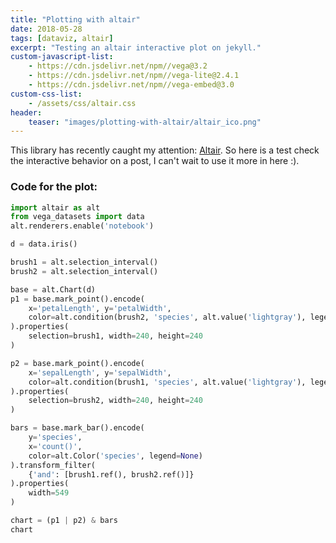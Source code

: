 ```yaml
---
title: "Plotting with altair"
date: 2018-05-28
tags: [dataviz, altair]
excerpt: "Testing an altair interactive plot on jekyll."
custom-javascript-list:
    - https://cdn.jsdelivr.net/npm//vega@3.2
    - https://cdn.jsdelivr.net/npm//vega-lite@2.4.1
    - https://cdn.jsdelivr.net/npm//vega-embed@3.0
custom-css-list:
    - /assets/css/altair.css
header:
    teaser: "images/plotting-with-altair/altair_ico.png"
---
```


This library has recently caught my attention: [Altair](https://altair-viz.github.io). So here is a test check the interactive behavior on a post, I can't wait to use it more in here :).

<div id="vis"></div>


### Code for the plot:

```python
import altair as alt
from vega_datasets import data
alt.renderers.enable('notebook')

d = data.iris()

brush1 = alt.selection_interval()
brush2 = alt.selection_interval()

base = alt.Chart(d)
p1 = base.mark_point().encode(
    x='petalLength', y='petalWidth',
    color=alt.condition(brush2, 'species', alt.value('lightgray'), legend=None)
).properties(
    selection=brush1, width=240, height=240
)

p2 = base.mark_point().encode(
    x='sepalLength', y='sepalWidth',
    color=alt.condition(brush1, 'species', alt.value('lightgray'), legend=None)
).properties(
    selection=brush2, width=240, height=240
)

bars = base.mark_bar().encode(
    y='species',
    x='count()',
    color=alt.Color('species', legend=None)
).transform_filter(
    {'and': [brush1.ref(), brush2.ref()]}
).properties(
    width=549
)

chart = (p1 | p2) & bars
chart
```

<script type="text/javascript">
var spec = {"config": {"view": {"width": 400, "height": 300}}, "vconcat": [{"hconcat": [{"data": {"values": [{"petalLength": 1.4, "petalWidth": 0.2, "sepalLength": 5.1, "sepalWidth": 3.5, "species": "setosa"}, {"petalLength": 1.4, "petalWidth": 0.2, "sepalLength": 4.9, "sepalWidth": 3.0, "species": "setosa"}, {"petalLength": 1.3, "petalWidth": 0.2, "sepalLength": 4.7, "sepalWidth": 3.2, "species": "setosa"}, {"petalLength": 1.5, "petalWidth": 0.2, "sepalLength": 4.6, "sepalWidth": 3.1, "species": "setosa"}, {"petalLength": 1.4, "petalWidth": 0.2, "sepalLength": 5.0, "sepalWidth": 3.6, "species": "setosa"}, {"petalLength": 1.7000000000000002, "petalWidth": 0.4, "sepalLength": 5.4, "sepalWidth": 3.9, "species": "setosa"}, {"petalLength": 1.4, "petalWidth": 0.30000000000000004, "sepalLength": 4.6, "sepalWidth": 3.4, "species": "setosa"}, {"petalLength": 1.5, "petalWidth": 0.2, "sepalLength": 5.0, "sepalWidth": 3.4, "species": "setosa"}, {"petalLength": 1.4, "petalWidth": 0.2, "sepalLength": 4.4, "sepalWidth": 2.9, "species": "setosa"}, {"petalLength": 1.5, "petalWidth": 0.1, "sepalLength": 4.9, "sepalWidth": 3.1, "species": "setosa"}, {"petalLength": 1.5, "petalWidth": 0.2, "sepalLength": 5.4, "sepalWidth": 3.7, "species": "setosa"}, {"petalLength": 1.6, "petalWidth": 0.2, "sepalLength": 4.8, "sepalWidth": 3.4, "species": "setosa"}, {"petalLength": 1.4, "petalWidth": 0.1, "sepalLength": 4.8, "sepalWidth": 3.0, "species": "setosa"}, {"petalLength": 1.1, "petalWidth": 0.1, "sepalLength": 4.3, "sepalWidth": 3.0, "species": "setosa"}, {"petalLength": 1.2, "petalWidth": 0.2, "sepalLength": 5.8, "sepalWidth": 4.0, "species": "setosa"}, {"petalLength": 1.5, "petalWidth": 0.4, "sepalLength": 5.7, "sepalWidth": 4.4, "species": "setosa"}, {"petalLength": 1.3, "petalWidth": 0.4, "sepalLength": 5.4, "sepalWidth": 3.9, "species": "setosa"}, {"petalLength": 1.4, "petalWidth": 0.30000000000000004, "sepalLength": 5.1, "sepalWidth": 3.5, "species": "setosa"}, {"petalLength": 1.7000000000000002, "petalWidth": 0.30000000000000004, "sepalLength": 5.7, "sepalWidth": 3.8, "species": "setosa"}, {"petalLength": 1.5, "petalWidth": 0.30000000000000004, "sepalLength": 5.1, "sepalWidth": 3.8, "species": "setosa"}, {"petalLength": 1.7000000000000002, "petalWidth": 0.2, "sepalLength": 5.4, "sepalWidth": 3.4, "species": "setosa"}, {"petalLength": 1.5, "petalWidth": 0.4, "sepalLength": 5.1, "sepalWidth": 3.7, "species": "setosa"}, {"petalLength": 1.0, "petalWidth": 0.2, "sepalLength": 4.6, "sepalWidth": 3.6, "species": "setosa"}, {"petalLength": 1.7000000000000002, "petalWidth": 0.5, "sepalLength": 5.1, "sepalWidth": 3.3, "species": "setosa"}, {"petalLength": 1.9, "petalWidth": 0.2, "sepalLength": 4.8, "sepalWidth": 3.4, "species": "setosa"}, {"petalLength": 1.6, "petalWidth": 0.2, "sepalLength": 5.0, "sepalWidth": 3.0, "species": "setosa"}, {"petalLength": 1.6, "petalWidth": 0.4, "sepalLength": 5.0, "sepalWidth": 3.4, "species": "setosa"}, {"petalLength": 1.5, "petalWidth": 0.2, "sepalLength": 5.2, "sepalWidth": 3.5, "species": "setosa"}, {"petalLength": 1.4, "petalWidth": 0.2, "sepalLength": 5.2, "sepalWidth": 3.4, "species": "setosa"}, {"petalLength": 1.6, "petalWidth": 0.2, "sepalLength": 4.7, "sepalWidth": 3.2, "species": "setosa"}, {"petalLength": 1.6, "petalWidth": 0.2, "sepalLength": 4.8, "sepalWidth": 3.1, "species": "setosa"}, {"petalLength": 1.5, "petalWidth": 0.4, "sepalLength": 5.4, "sepalWidth": 3.4, "species": "setosa"}, {"petalLength": 1.5, "petalWidth": 0.1, "sepalLength": 5.2, "sepalWidth": 4.1, "species": "setosa"}, {"petalLength": 1.4, "petalWidth": 0.2, "sepalLength": 5.5, "sepalWidth": 4.2, "species": "setosa"}, {"petalLength": 1.5, "petalWidth": 0.2, "sepalLength": 4.9, "sepalWidth": 3.1, "species": "setosa"}, {"petalLength": 1.2, "petalWidth": 0.2, "sepalLength": 5.0, "sepalWidth": 3.2, "species": "setosa"}, {"petalLength": 1.3, "petalWidth": 0.2, "sepalLength": 5.5, "sepalWidth": 3.5, "species": "setosa"}, {"petalLength": 1.4, "petalWidth": 0.1, "sepalLength": 4.9, "sepalWidth": 3.6, "species": "setosa"}, {"petalLength": 1.3, "petalWidth": 0.2, "sepalLength": 4.4, "sepalWidth": 3.0, "species": "setosa"}, {"petalLength": 1.5, "petalWidth": 0.2, "sepalLength": 5.1, "sepalWidth": 3.4, "species": "setosa"}, {"petalLength": 1.3, "petalWidth": 0.30000000000000004, "sepalLength": 5.0, "sepalWidth": 3.5, "species": "setosa"}, {"petalLength": 1.3, "petalWidth": 0.30000000000000004, "sepalLength": 4.5, "sepalWidth": 2.3, "species": "setosa"}, {"petalLength": 1.3, "petalWidth": 0.2, "sepalLength": 4.4, "sepalWidth": 3.2, "species": "setosa"}, {"petalLength": 1.6, "petalWidth": 0.6000000000000001, "sepalLength": 5.0, "sepalWidth": 3.5, "species": "setosa"}, {"petalLength": 1.9, "petalWidth": 0.4, "sepalLength": 5.1, "sepalWidth": 3.8, "species": "setosa"}, {"petalLength": 1.4, "petalWidth": 0.30000000000000004, "sepalLength": 4.8, "sepalWidth": 3.0, "species": "setosa"}, {"petalLength": 1.6, "petalWidth": 0.2, "sepalLength": 5.1, "sepalWidth": 3.8, "species": "setosa"}, {"petalLength": 1.4, "petalWidth": 0.2, "sepalLength": 4.6, "sepalWidth": 3.2, "species": "setosa"}, {"petalLength": 1.5, "petalWidth": 0.2, "sepalLength": 5.3, "sepalWidth": 3.7, "species": "setosa"}, {"petalLength": 1.4, "petalWidth": 0.2, "sepalLength": 5.0, "sepalWidth": 3.3, "species": "setosa"}, {"petalLength": 4.7, "petalWidth": 1.4, "sepalLength": 7.0, "sepalWidth": 3.2, "species": "versicolor"}, {"petalLength": 4.5, "petalWidth": 1.5, "sepalLength": 6.4, "sepalWidth": 3.2, "species": "versicolor"}, {"petalLength": 4.9, "petalWidth": 1.5, "sepalLength": 6.9, "sepalWidth": 3.1, "species": "versicolor"}, {"petalLength": 4.0, "petalWidth": 1.3, "sepalLength": 5.5, "sepalWidth": 2.3, "species": "versicolor"}, {"petalLength": 4.6, "petalWidth": 1.5, "sepalLength": 6.5, "sepalWidth": 2.8, "species": "versicolor"}, {"petalLength": 4.5, "petalWidth": 1.3, "sepalLength": 5.7, "sepalWidth": 2.8, "species": "versicolor"}, {"petalLength": 4.7, "petalWidth": 1.6, "sepalLength": 6.3, "sepalWidth": 3.3, "species": "versicolor"}, {"petalLength": 3.3, "petalWidth": 1.0, "sepalLength": 4.9, "sepalWidth": 2.4, "species": "versicolor"}, {"petalLength": 4.6, "petalWidth": 1.3, "sepalLength": 6.6, "sepalWidth": 2.9, "species": "versicolor"}, {"petalLength": 3.9, "petalWidth": 1.4, "sepalLength": 5.2, "sepalWidth": 2.7, "species": "versicolor"}, {"petalLength": 3.5, "petalWidth": 1.0, "sepalLength": 5.0, "sepalWidth": 2.0, "species": "versicolor"}, {"petalLength": 4.2, "petalWidth": 1.5, "sepalLength": 5.9, "sepalWidth": 3.0, "species": "versicolor"}, {"petalLength": 4.0, "petalWidth": 1.0, "sepalLength": 6.0, "sepalWidth": 2.2, "species": "versicolor"}, {"petalLength": 4.7, "petalWidth": 1.4, "sepalLength": 6.1, "sepalWidth": 2.9, "species": "versicolor"}, {"petalLength": 3.6, "petalWidth": 1.3, "sepalLength": 5.6, "sepalWidth": 2.9, "species": "versicolor"}, {"petalLength": 4.4, "petalWidth": 1.4, "sepalLength": 6.7, "sepalWidth": 3.1, "species": "versicolor"}, {"petalLength": 4.5, "petalWidth": 1.5, "sepalLength": 5.6, "sepalWidth": 3.0, "species": "versicolor"}, {"petalLength": 4.1, "petalWidth": 1.0, "sepalLength": 5.8, "sepalWidth": 2.7, "species": "versicolor"}, {"petalLength": 4.5, "petalWidth": 1.5, "sepalLength": 6.2, "sepalWidth": 2.2, "species": "versicolor"}, {"petalLength": 3.9, "petalWidth": 1.1, "sepalLength": 5.6, "sepalWidth": 2.5, "species": "versicolor"}, {"petalLength": 4.8, "petalWidth": 1.8, "sepalLength": 5.9, "sepalWidth": 3.2, "species": "versicolor"}, {"petalLength": 4.0, "petalWidth": 1.3, "sepalLength": 6.1, "sepalWidth": 2.8, "species": "versicolor"}, {"petalLength": 4.9, "petalWidth": 1.5, "sepalLength": 6.3, "sepalWidth": 2.5, "species": "versicolor"}, {"petalLength": 4.7, "petalWidth": 1.2, "sepalLength": 6.1, "sepalWidth": 2.8, "species": "versicolor"}, {"petalLength": 4.3, "petalWidth": 1.3, "sepalLength": 6.4, "sepalWidth": 2.9, "species": "versicolor"}, {"petalLength": 4.4, "petalWidth": 1.4, "sepalLength": 6.6, "sepalWidth": 3.0, "species": "versicolor"}, {"petalLength": 4.8, "petalWidth": 1.4, "sepalLength": 6.8, "sepalWidth": 2.8, "species": "versicolor"}, {"petalLength": 5.0, "petalWidth": 1.7000000000000002, "sepalLength": 6.7, "sepalWidth": 3.0, "species": "versicolor"}, {"petalLength": 4.5, "petalWidth": 1.5, "sepalLength": 6.0, "sepalWidth": 2.9, "species": "versicolor"}, {"petalLength": 3.5, "petalWidth": 1.0, "sepalLength": 5.7, "sepalWidth": 2.6, "species": "versicolor"}, {"petalLength": 3.8, "petalWidth": 1.1, "sepalLength": 5.5, "sepalWidth": 2.4, "species": "versicolor"}, {"petalLength": 3.7, "petalWidth": 1.0, "sepalLength": 5.5, "sepalWidth": 2.4, "species": "versicolor"}, {"petalLength": 3.9, "petalWidth": 1.2, "sepalLength": 5.8, "sepalWidth": 2.7, "species": "versicolor"}, {"petalLength": 5.1, "petalWidth": 1.6, "sepalLength": 6.0, "sepalWidth": 2.7, "species": "versicolor"}, {"petalLength": 4.5, "petalWidth": 1.5, "sepalLength": 5.4, "sepalWidth": 3.0, "species": "versicolor"}, {"petalLength": 4.5, "petalWidth": 1.6, "sepalLength": 6.0, "sepalWidth": 3.4, "species": "versicolor"}, {"petalLength": 4.7, "petalWidth": 1.5, "sepalLength": 6.7, "sepalWidth": 3.1, "species": "versicolor"}, {"petalLength": 4.4, "petalWidth": 1.3, "sepalLength": 6.3, "sepalWidth": 2.3, "species": "versicolor"}, {"petalLength": 4.1, "petalWidth": 1.3, "sepalLength": 5.6, "sepalWidth": 3.0, "species": "versicolor"}, {"petalLength": 4.0, "petalWidth": 1.3, "sepalLength": 5.5, "sepalWidth": 2.5, "species": "versicolor"}, {"petalLength": 4.4, "petalWidth": 1.2, "sepalLength": 5.5, "sepalWidth": 2.6, "species": "versicolor"}, {"petalLength": 4.6, "petalWidth": 1.4, "sepalLength": 6.1, "sepalWidth": 3.0, "species": "versicolor"}, {"petalLength": 4.0, "petalWidth": 1.2, "sepalLength": 5.8, "sepalWidth": 2.6, "species": "versicolor"}, {"petalLength": 3.3, "petalWidth": 1.0, "sepalLength": 5.0, "sepalWidth": 2.3, "species": "versicolor"}, {"petalLength": 4.2, "petalWidth": 1.3, "sepalLength": 5.6, "sepalWidth": 2.7, "species": "versicolor"}, {"petalLength": 4.2, "petalWidth": 1.2, "sepalLength": 5.7, "sepalWidth": 3.0, "species": "versicolor"}, {"petalLength": 4.2, "petalWidth": 1.3, "sepalLength": 5.7, "sepalWidth": 2.9, "species": "versicolor"}, {"petalLength": 4.3, "petalWidth": 1.3, "sepalLength": 6.2, "sepalWidth": 2.9, "species": "versicolor"}, {"petalLength": 3.0, "petalWidth": 1.1, "sepalLength": 5.1, "sepalWidth": 2.5, "species": "versicolor"}, {"petalLength": 4.1, "petalWidth": 1.3, "sepalLength": 5.7, "sepalWidth": 2.8, "species": "versicolor"}, {"petalLength": 6.0, "petalWidth": 2.5, "sepalLength": 6.3, "sepalWidth": 3.3, "species": "virginica"}, {"petalLength": 5.1, "petalWidth": 1.9, "sepalLength": 5.8, "sepalWidth": 2.7, "species": "virginica"}, {"petalLength": 5.9, "petalWidth": 2.1, "sepalLength": 7.1, "sepalWidth": 3.0, "species": "virginica"}, {"petalLength": 5.6, "petalWidth": 1.8, "sepalLength": 6.3, "sepalWidth": 2.9, "species": "virginica"}, {"petalLength": 5.8, "petalWidth": 2.2, "sepalLength": 6.5, "sepalWidth": 3.0, "species": "virginica"}, {"petalLength": 6.6, "petalWidth": 2.1, "sepalLength": 7.6, "sepalWidth": 3.0, "species": "virginica"}, {"petalLength": 4.5, "petalWidth": 1.7000000000000002, "sepalLength": 4.9, "sepalWidth": 2.5, "species": "virginica"}, {"petalLength": 6.3, "petalWidth": 1.8, "sepalLength": 7.3, "sepalWidth": 2.9, "species": "virginica"}, {"petalLength": 5.8, "petalWidth": 1.8, "sepalLength": 6.7, "sepalWidth": 2.5, "species": "virginica"}, {"petalLength": 6.1, "petalWidth": 2.5, "sepalLength": 7.2, "sepalWidth": 3.6, "species": "virginica"}, {"petalLength": 5.1, "petalWidth": 2.0, "sepalLength": 6.5, "sepalWidth": 3.2, "species": "virginica"}, {"petalLength": 5.3, "petalWidth": 1.9, "sepalLength": 6.4, "sepalWidth": 2.7, "species": "virginica"}, {"petalLength": 5.5, "petalWidth": 2.1, "sepalLength": 6.8, "sepalWidth": 3.0, "species": "virginica"}, {"petalLength": 5.0, "petalWidth": 2.0, "sepalLength": 5.7, "sepalWidth": 2.5, "species": "virginica"}, {"petalLength": 5.1, "petalWidth": 2.4, "sepalLength": 5.8, "sepalWidth": 2.8, "species": "virginica"}, {"petalLength": 5.3, "petalWidth": 2.3, "sepalLength": 6.4, "sepalWidth": 3.2, "species": "virginica"}, {"petalLength": 5.5, "petalWidth": 1.8, "sepalLength": 6.5, "sepalWidth": 3.0, "species": "virginica"}, {"petalLength": 6.7, "petalWidth": 2.2, "sepalLength": 7.7, "sepalWidth": 3.8, "species": "virginica"}, {"petalLength": 6.9, "petalWidth": 2.3, "sepalLength": 7.7, "sepalWidth": 2.6, "species": "virginica"}, {"petalLength": 5.0, "petalWidth": 1.5, "sepalLength": 6.0, "sepalWidth": 2.2, "species": "virginica"}, {"petalLength": 5.7, "petalWidth": 2.3, "sepalLength": 6.9, "sepalWidth": 3.2, "species": "virginica"}, {"petalLength": 4.9, "petalWidth": 2.0, "sepalLength": 5.6, "sepalWidth": 2.8, "species": "virginica"}, {"petalLength": 6.7, "petalWidth": 2.0, "sepalLength": 7.7, "sepalWidth": 2.8, "species": "virginica"}, {"petalLength": 4.9, "petalWidth": 1.8, "sepalLength": 6.3, "sepalWidth": 2.7, "species": "virginica"}, {"petalLength": 5.7, "petalWidth": 2.1, "sepalLength": 6.7, "sepalWidth": 3.3, "species": "virginica"}, {"petalLength": 6.0, "petalWidth": 1.8, "sepalLength": 7.2, "sepalWidth": 3.2, "species": "virginica"}, {"petalLength": 4.8, "petalWidth": 1.8, "sepalLength": 6.2, "sepalWidth": 2.8, "species": "virginica"}, {"petalLength": 4.9, "petalWidth": 1.8, "sepalLength": 6.1, "sepalWidth": 3.0, "species": "virginica"}, {"petalLength": 5.6, "petalWidth": 2.1, "sepalLength": 6.4, "sepalWidth": 2.8, "species": "virginica"}, {"petalLength": 5.8, "petalWidth": 1.6, "sepalLength": 7.2, "sepalWidth": 3.0, "species": "virginica"}, {"petalLength": 6.1, "petalWidth": 1.9, "sepalLength": 7.4, "sepalWidth": 2.8, "species": "virginica"}, {"petalLength": 6.4, "petalWidth": 2.0, "sepalLength": 7.9, "sepalWidth": 3.8, "species": "virginica"}, {"petalLength": 5.6, "petalWidth": 2.2, "sepalLength": 6.4, "sepalWidth": 2.8, "species": "virginica"}, {"petalLength": 5.1, "petalWidth": 1.5, "sepalLength": 6.3, "sepalWidth": 2.8, "species": "virginica"}, {"petalLength": 5.6, "petalWidth": 1.4, "sepalLength": 6.1, "sepalWidth": 2.6, "species": "virginica"}, {"petalLength": 6.1, "petalWidth": 2.3, "sepalLength": 7.7, "sepalWidth": 3.0, "species": "virginica"}, {"petalLength": 5.6, "petalWidth": 2.4, "sepalLength": 6.3, "sepalWidth": 3.4, "species": "virginica"}, {"petalLength": 5.5, "petalWidth": 1.8, "sepalLength": 6.4, "sepalWidth": 3.1, "species": "virginica"}, {"petalLength": 4.8, "petalWidth": 1.8, "sepalLength": 6.0, "sepalWidth": 3.0, "species": "virginica"}, {"petalLength": 5.4, "petalWidth": 2.1, "sepalLength": 6.9, "sepalWidth": 3.1, "species": "virginica"}, {"petalLength": 5.6, "petalWidth": 2.4, "sepalLength": 6.7, "sepalWidth": 3.1, "species": "virginica"}, {"petalLength": 5.1, "petalWidth": 2.3, "sepalLength": 6.9, "sepalWidth": 3.1, "species": "virginica"}, {"petalLength": 5.1, "petalWidth": 1.9, "sepalLength": 5.8, "sepalWidth": 2.7, "species": "virginica"}, {"petalLength": 5.9, "petalWidth": 2.3, "sepalLength": 6.8, "sepalWidth": 3.2, "species": "virginica"}, {"petalLength": 5.7, "petalWidth": 2.5, "sepalLength": 6.7, "sepalWidth": 3.3, "species": "virginica"}, {"petalLength": 5.2, "petalWidth": 2.3, "sepalLength": 6.7, "sepalWidth": 3.0, "species": "virginica"}, {"petalLength": 5.0, "petalWidth": 1.9, "sepalLength": 6.3, "sepalWidth": 2.5, "species": "virginica"}, {"petalLength": 5.2, "petalWidth": 2.0, "sepalLength": 6.5, "sepalWidth": 3.0, "species": "virginica"}, {"petalLength": 5.4, "petalWidth": 2.3, "sepalLength": 6.2, "sepalWidth": 3.4, "species": "virginica"}, {"petalLength": 5.1, "petalWidth": 1.8, "sepalLength": 5.9, "sepalWidth": 3.0, "species": "virginica"}]}, "mark": "point", "encoding": {"color": {"condition": {"type": "nominal", "field": "species", "legend": null, "selection": "selector070"}, "value": "lightgray"}, "x": {"type": "quantitative", "field": "petalLength"}, "y": {"type": "quantitative", "field": "petalWidth"}}, "height": 240, "selection": {"selector069": {"type": "interval"}}, "width": 240}, {"data": {"values": [{"petalLength": 1.4, "petalWidth": 0.2, "sepalLength": 5.1, "sepalWidth": 3.5, "species": "setosa"}, {"petalLength": 1.4, "petalWidth": 0.2, "sepalLength": 4.9, "sepalWidth": 3.0, "species": "setosa"}, {"petalLength": 1.3, "petalWidth": 0.2, "sepalLength": 4.7, "sepalWidth": 3.2, "species": "setosa"}, {"petalLength": 1.5, "petalWidth": 0.2, "sepalLength": 4.6, "sepalWidth": 3.1, "species": "setosa"}, {"petalLength": 1.4, "petalWidth": 0.2, "sepalLength": 5.0, "sepalWidth": 3.6, "species": "setosa"}, {"petalLength": 1.7000000000000002, "petalWidth": 0.4, "sepalLength": 5.4, "sepalWidth": 3.9, "species": "setosa"}, {"petalLength": 1.4, "petalWidth": 0.30000000000000004, "sepalLength": 4.6, "sepalWidth": 3.4, "species": "setosa"}, {"petalLength": 1.5, "petalWidth": 0.2, "sepalLength": 5.0, "sepalWidth": 3.4, "species": "setosa"}, {"petalLength": 1.4, "petalWidth": 0.2, "sepalLength": 4.4, "sepalWidth": 2.9, "species": "setosa"}, {"petalLength": 1.5, "petalWidth": 0.1, "sepalLength": 4.9, "sepalWidth": 3.1, "species": "setosa"}, {"petalLength": 1.5, "petalWidth": 0.2, "sepalLength": 5.4, "sepalWidth": 3.7, "species": "setosa"}, {"petalLength": 1.6, "petalWidth": 0.2, "sepalLength": 4.8, "sepalWidth": 3.4, "species": "setosa"}, {"petalLength": 1.4, "petalWidth": 0.1, "sepalLength": 4.8, "sepalWidth": 3.0, "species": "setosa"}, {"petalLength": 1.1, "petalWidth": 0.1, "sepalLength": 4.3, "sepalWidth": 3.0, "species": "setosa"}, {"petalLength": 1.2, "petalWidth": 0.2, "sepalLength": 5.8, "sepalWidth": 4.0, "species": "setosa"}, {"petalLength": 1.5, "petalWidth": 0.4, "sepalLength": 5.7, "sepalWidth": 4.4, "species": "setosa"}, {"petalLength": 1.3, "petalWidth": 0.4, "sepalLength": 5.4, "sepalWidth": 3.9, "species": "setosa"}, {"petalLength": 1.4, "petalWidth": 0.30000000000000004, "sepalLength": 5.1, "sepalWidth": 3.5, "species": "setosa"}, {"petalLength": 1.7000000000000002, "petalWidth": 0.30000000000000004, "sepalLength": 5.7, "sepalWidth": 3.8, "species": "setosa"}, {"petalLength": 1.5, "petalWidth": 0.30000000000000004, "sepalLength": 5.1, "sepalWidth": 3.8, "species": "setosa"}, {"petalLength": 1.7000000000000002, "petalWidth": 0.2, "sepalLength": 5.4, "sepalWidth": 3.4, "species": "setosa"}, {"petalLength": 1.5, "petalWidth": 0.4, "sepalLength": 5.1, "sepalWidth": 3.7, "species": "setosa"}, {"petalLength": 1.0, "petalWidth": 0.2, "sepalLength": 4.6, "sepalWidth": 3.6, "species": "setosa"}, {"petalLength": 1.7000000000000002, "petalWidth": 0.5, "sepalLength": 5.1, "sepalWidth": 3.3, "species": "setosa"}, {"petalLength": 1.9, "petalWidth": 0.2, "sepalLength": 4.8, "sepalWidth": 3.4, "species": "setosa"}, {"petalLength": 1.6, "petalWidth": 0.2, "sepalLength": 5.0, "sepalWidth": 3.0, "species": "setosa"}, {"petalLength": 1.6, "petalWidth": 0.4, "sepalLength": 5.0, "sepalWidth": 3.4, "species": "setosa"}, {"petalLength": 1.5, "petalWidth": 0.2, "sepalLength": 5.2, "sepalWidth": 3.5, "species": "setosa"}, {"petalLength": 1.4, "petalWidth": 0.2, "sepalLength": 5.2, "sepalWidth": 3.4, "species": "setosa"}, {"petalLength": 1.6, "petalWidth": 0.2, "sepalLength": 4.7, "sepalWidth": 3.2, "species": "setosa"}, {"petalLength": 1.6, "petalWidth": 0.2, "sepalLength": 4.8, "sepalWidth": 3.1, "species": "setosa"}, {"petalLength": 1.5, "petalWidth": 0.4, "sepalLength": 5.4, "sepalWidth": 3.4, "species": "setosa"}, {"petalLength": 1.5, "petalWidth": 0.1, "sepalLength": 5.2, "sepalWidth": 4.1, "species": "setosa"}, {"petalLength": 1.4, "petalWidth": 0.2, "sepalLength": 5.5, "sepalWidth": 4.2, "species": "setosa"}, {"petalLength": 1.5, "petalWidth": 0.2, "sepalLength": 4.9, "sepalWidth": 3.1, "species": "setosa"}, {"petalLength": 1.2, "petalWidth": 0.2, "sepalLength": 5.0, "sepalWidth": 3.2, "species": "setosa"}, {"petalLength": 1.3, "petalWidth": 0.2, "sepalLength": 5.5, "sepalWidth": 3.5, "species": "setosa"}, {"petalLength": 1.4, "petalWidth": 0.1, "sepalLength": 4.9, "sepalWidth": 3.6, "species": "setosa"}, {"petalLength": 1.3, "petalWidth": 0.2, "sepalLength": 4.4, "sepalWidth": 3.0, "species": "setosa"}, {"petalLength": 1.5, "petalWidth": 0.2, "sepalLength": 5.1, "sepalWidth": 3.4, "species": "setosa"}, {"petalLength": 1.3, "petalWidth": 0.30000000000000004, "sepalLength": 5.0, "sepalWidth": 3.5, "species": "setosa"}, {"petalLength": 1.3, "petalWidth": 0.30000000000000004, "sepalLength": 4.5, "sepalWidth": 2.3, "species": "setosa"}, {"petalLength": 1.3, "petalWidth": 0.2, "sepalLength": 4.4, "sepalWidth": 3.2, "species": "setosa"}, {"petalLength": 1.6, "petalWidth": 0.6000000000000001, "sepalLength": 5.0, "sepalWidth": 3.5, "species": "setosa"}, {"petalLength": 1.9, "petalWidth": 0.4, "sepalLength": 5.1, "sepalWidth": 3.8, "species": "setosa"}, {"petalLength": 1.4, "petalWidth": 0.30000000000000004, "sepalLength": 4.8, "sepalWidth": 3.0, "species": "setosa"}, {"petalLength": 1.6, "petalWidth": 0.2, "sepalLength": 5.1, "sepalWidth": 3.8, "species": "setosa"}, {"petalLength": 1.4, "petalWidth": 0.2, "sepalLength": 4.6, "sepalWidth": 3.2, "species": "setosa"}, {"petalLength": 1.5, "petalWidth": 0.2, "sepalLength": 5.3, "sepalWidth": 3.7, "species": "setosa"}, {"petalLength": 1.4, "petalWidth": 0.2, "sepalLength": 5.0, "sepalWidth": 3.3, "species": "setosa"}, {"petalLength": 4.7, "petalWidth": 1.4, "sepalLength": 7.0, "sepalWidth": 3.2, "species": "versicolor"}, {"petalLength": 4.5, "petalWidth": 1.5, "sepalLength": 6.4, "sepalWidth": 3.2, "species": "versicolor"}, {"petalLength": 4.9, "petalWidth": 1.5, "sepalLength": 6.9, "sepalWidth": 3.1, "species": "versicolor"}, {"petalLength": 4.0, "petalWidth": 1.3, "sepalLength": 5.5, "sepalWidth": 2.3, "species": "versicolor"}, {"petalLength": 4.6, "petalWidth": 1.5, "sepalLength": 6.5, "sepalWidth": 2.8, "species": "versicolor"}, {"petalLength": 4.5, "petalWidth": 1.3, "sepalLength": 5.7, "sepalWidth": 2.8, "species": "versicolor"}, {"petalLength": 4.7, "petalWidth": 1.6, "sepalLength": 6.3, "sepalWidth": 3.3, "species": "versicolor"}, {"petalLength": 3.3, "petalWidth": 1.0, "sepalLength": 4.9, "sepalWidth": 2.4, "species": "versicolor"}, {"petalLength": 4.6, "petalWidth": 1.3, "sepalLength": 6.6, "sepalWidth": 2.9, "species": "versicolor"}, {"petalLength": 3.9, "petalWidth": 1.4, "sepalLength": 5.2, "sepalWidth": 2.7, "species": "versicolor"}, {"petalLength": 3.5, "petalWidth": 1.0, "sepalLength": 5.0, "sepalWidth": 2.0, "species": "versicolor"}, {"petalLength": 4.2, "petalWidth": 1.5, "sepalLength": 5.9, "sepalWidth": 3.0, "species": "versicolor"}, {"petalLength": 4.0, "petalWidth": 1.0, "sepalLength": 6.0, "sepalWidth": 2.2, "species": "versicolor"}, {"petalLength": 4.7, "petalWidth": 1.4, "sepalLength": 6.1, "sepalWidth": 2.9, "species": "versicolor"}, {"petalLength": 3.6, "petalWidth": 1.3, "sepalLength": 5.6, "sepalWidth": 2.9, "species": "versicolor"}, {"petalLength": 4.4, "petalWidth": 1.4, "sepalLength": 6.7, "sepalWidth": 3.1, "species": "versicolor"}, {"petalLength": 4.5, "petalWidth": 1.5, "sepalLength": 5.6, "sepalWidth": 3.0, "species": "versicolor"}, {"petalLength": 4.1, "petalWidth": 1.0, "sepalLength": 5.8, "sepalWidth": 2.7, "species": "versicolor"}, {"petalLength": 4.5, "petalWidth": 1.5, "sepalLength": 6.2, "sepalWidth": 2.2, "species": "versicolor"}, {"petalLength": 3.9, "petalWidth": 1.1, "sepalLength": 5.6, "sepalWidth": 2.5, "species": "versicolor"}, {"petalLength": 4.8, "petalWidth": 1.8, "sepalLength": 5.9, "sepalWidth": 3.2, "species": "versicolor"}, {"petalLength": 4.0, "petalWidth": 1.3, "sepalLength": 6.1, "sepalWidth": 2.8, "species": "versicolor"}, {"petalLength": 4.9, "petalWidth": 1.5, "sepalLength": 6.3, "sepalWidth": 2.5, "species": "versicolor"}, {"petalLength": 4.7, "petalWidth": 1.2, "sepalLength": 6.1, "sepalWidth": 2.8, "species": "versicolor"}, {"petalLength": 4.3, "petalWidth": 1.3, "sepalLength": 6.4, "sepalWidth": 2.9, "species": "versicolor"}, {"petalLength": 4.4, "petalWidth": 1.4, "sepalLength": 6.6, "sepalWidth": 3.0, "species": "versicolor"}, {"petalLength": 4.8, "petalWidth": 1.4, "sepalLength": 6.8, "sepalWidth": 2.8, "species": "versicolor"}, {"petalLength": 5.0, "petalWidth": 1.7000000000000002, "sepalLength": 6.7, "sepalWidth": 3.0, "species": "versicolor"}, {"petalLength": 4.5, "petalWidth": 1.5, "sepalLength": 6.0, "sepalWidth": 2.9, "species": "versicolor"}, {"petalLength": 3.5, "petalWidth": 1.0, "sepalLength": 5.7, "sepalWidth": 2.6, "species": "versicolor"}, {"petalLength": 3.8, "petalWidth": 1.1, "sepalLength": 5.5, "sepalWidth": 2.4, "species": "versicolor"}, {"petalLength": 3.7, "petalWidth": 1.0, "sepalLength": 5.5, "sepalWidth": 2.4, "species": "versicolor"}, {"petalLength": 3.9, "petalWidth": 1.2, "sepalLength": 5.8, "sepalWidth": 2.7, "species": "versicolor"}, {"petalLength": 5.1, "petalWidth": 1.6, "sepalLength": 6.0, "sepalWidth": 2.7, "species": "versicolor"}, {"petalLength": 4.5, "petalWidth": 1.5, "sepalLength": 5.4, "sepalWidth": 3.0, "species": "versicolor"}, {"petalLength": 4.5, "petalWidth": 1.6, "sepalLength": 6.0, "sepalWidth": 3.4, "species": "versicolor"}, {"petalLength": 4.7, "petalWidth": 1.5, "sepalLength": 6.7, "sepalWidth": 3.1, "species": "versicolor"}, {"petalLength": 4.4, "petalWidth": 1.3, "sepalLength": 6.3, "sepalWidth": 2.3, "species": "versicolor"}, {"petalLength": 4.1, "petalWidth": 1.3, "sepalLength": 5.6, "sepalWidth": 3.0, "species": "versicolor"}, {"petalLength": 4.0, "petalWidth": 1.3, "sepalLength": 5.5, "sepalWidth": 2.5, "species": "versicolor"}, {"petalLength": 4.4, "petalWidth": 1.2, "sepalLength": 5.5, "sepalWidth": 2.6, "species": "versicolor"}, {"petalLength": 4.6, "petalWidth": 1.4, "sepalLength": 6.1, "sepalWidth": 3.0, "species": "versicolor"}, {"petalLength": 4.0, "petalWidth": 1.2, "sepalLength": 5.8, "sepalWidth": 2.6, "species": "versicolor"}, {"petalLength": 3.3, "petalWidth": 1.0, "sepalLength": 5.0, "sepalWidth": 2.3, "species": "versicolor"}, {"petalLength": 4.2, "petalWidth": 1.3, "sepalLength": 5.6, "sepalWidth": 2.7, "species": "versicolor"}, {"petalLength": 4.2, "petalWidth": 1.2, "sepalLength": 5.7, "sepalWidth": 3.0, "species": "versicolor"}, {"petalLength": 4.2, "petalWidth": 1.3, "sepalLength": 5.7, "sepalWidth": 2.9, "species": "versicolor"}, {"petalLength": 4.3, "petalWidth": 1.3, "sepalLength": 6.2, "sepalWidth": 2.9, "species": "versicolor"}, {"petalLength": 3.0, "petalWidth": 1.1, "sepalLength": 5.1, "sepalWidth": 2.5, "species": "versicolor"}, {"petalLength": 4.1, "petalWidth": 1.3, "sepalLength": 5.7, "sepalWidth": 2.8, "species": "versicolor"}, {"petalLength": 6.0, "petalWidth": 2.5, "sepalLength": 6.3, "sepalWidth": 3.3, "species": "virginica"}, {"petalLength": 5.1, "petalWidth": 1.9, "sepalLength": 5.8, "sepalWidth": 2.7, "species": "virginica"}, {"petalLength": 5.9, "petalWidth": 2.1, "sepalLength": 7.1, "sepalWidth": 3.0, "species": "virginica"}, {"petalLength": 5.6, "petalWidth": 1.8, "sepalLength": 6.3, "sepalWidth": 2.9, "species": "virginica"}, {"petalLength": 5.8, "petalWidth": 2.2, "sepalLength": 6.5, "sepalWidth": 3.0, "species": "virginica"}, {"petalLength": 6.6, "petalWidth": 2.1, "sepalLength": 7.6, "sepalWidth": 3.0, "species": "virginica"}, {"petalLength": 4.5, "petalWidth": 1.7000000000000002, "sepalLength": 4.9, "sepalWidth": 2.5, "species": "virginica"}, {"petalLength": 6.3, "petalWidth": 1.8, "sepalLength": 7.3, "sepalWidth": 2.9, "species": "virginica"}, {"petalLength": 5.8, "petalWidth": 1.8, "sepalLength": 6.7, "sepalWidth": 2.5, "species": "virginica"}, {"petalLength": 6.1, "petalWidth": 2.5, "sepalLength": 7.2, "sepalWidth": 3.6, "species": "virginica"}, {"petalLength": 5.1, "petalWidth": 2.0, "sepalLength": 6.5, "sepalWidth": 3.2, "species": "virginica"}, {"petalLength": 5.3, "petalWidth": 1.9, "sepalLength": 6.4, "sepalWidth": 2.7, "species": "virginica"}, {"petalLength": 5.5, "petalWidth": 2.1, "sepalLength": 6.8, "sepalWidth": 3.0, "species": "virginica"}, {"petalLength": 5.0, "petalWidth": 2.0, "sepalLength": 5.7, "sepalWidth": 2.5, "species": "virginica"}, {"petalLength": 5.1, "petalWidth": 2.4, "sepalLength": 5.8, "sepalWidth": 2.8, "species": "virginica"}, {"petalLength": 5.3, "petalWidth": 2.3, "sepalLength": 6.4, "sepalWidth": 3.2, "species": "virginica"}, {"petalLength": 5.5, "petalWidth": 1.8, "sepalLength": 6.5, "sepalWidth": 3.0, "species": "virginica"}, {"petalLength": 6.7, "petalWidth": 2.2, "sepalLength": 7.7, "sepalWidth": 3.8, "species": "virginica"}, {"petalLength": 6.9, "petalWidth": 2.3, "sepalLength": 7.7, "sepalWidth": 2.6, "species": "virginica"}, {"petalLength": 5.0, "petalWidth": 1.5, "sepalLength": 6.0, "sepalWidth": 2.2, "species": "virginica"}, {"petalLength": 5.7, "petalWidth": 2.3, "sepalLength": 6.9, "sepalWidth": 3.2, "species": "virginica"}, {"petalLength": 4.9, "petalWidth": 2.0, "sepalLength": 5.6, "sepalWidth": 2.8, "species": "virginica"}, {"petalLength": 6.7, "petalWidth": 2.0, "sepalLength": 7.7, "sepalWidth": 2.8, "species": "virginica"}, {"petalLength": 4.9, "petalWidth": 1.8, "sepalLength": 6.3, "sepalWidth": 2.7, "species": "virginica"}, {"petalLength": 5.7, "petalWidth": 2.1, "sepalLength": 6.7, "sepalWidth": 3.3, "species": "virginica"}, {"petalLength": 6.0, "petalWidth": 1.8, "sepalLength": 7.2, "sepalWidth": 3.2, "species": "virginica"}, {"petalLength": 4.8, "petalWidth": 1.8, "sepalLength": 6.2, "sepalWidth": 2.8, "species": "virginica"}, {"petalLength": 4.9, "petalWidth": 1.8, "sepalLength": 6.1, "sepalWidth": 3.0, "species": "virginica"}, {"petalLength": 5.6, "petalWidth": 2.1, "sepalLength": 6.4, "sepalWidth": 2.8, "species": "virginica"}, {"petalLength": 5.8, "petalWidth": 1.6, "sepalLength": 7.2, "sepalWidth": 3.0, "species": "virginica"}, {"petalLength": 6.1, "petalWidth": 1.9, "sepalLength": 7.4, "sepalWidth": 2.8, "species": "virginica"}, {"petalLength": 6.4, "petalWidth": 2.0, "sepalLength": 7.9, "sepalWidth": 3.8, "species": "virginica"}, {"petalLength": 5.6, "petalWidth": 2.2, "sepalLength": 6.4, "sepalWidth": 2.8, "species": "virginica"}, {"petalLength": 5.1, "petalWidth": 1.5, "sepalLength": 6.3, "sepalWidth": 2.8, "species": "virginica"}, {"petalLength": 5.6, "petalWidth": 1.4, "sepalLength": 6.1, "sepalWidth": 2.6, "species": "virginica"}, {"petalLength": 6.1, "petalWidth": 2.3, "sepalLength": 7.7, "sepalWidth": 3.0, "species": "virginica"}, {"petalLength": 5.6, "petalWidth": 2.4, "sepalLength": 6.3, "sepalWidth": 3.4, "species": "virginica"}, {"petalLength": 5.5, "petalWidth": 1.8, "sepalLength": 6.4, "sepalWidth": 3.1, "species": "virginica"}, {"petalLength": 4.8, "petalWidth": 1.8, "sepalLength": 6.0, "sepalWidth": 3.0, "species": "virginica"}, {"petalLength": 5.4, "petalWidth": 2.1, "sepalLength": 6.9, "sepalWidth": 3.1, "species": "virginica"}, {"petalLength": 5.6, "petalWidth": 2.4, "sepalLength": 6.7, "sepalWidth": 3.1, "species": "virginica"}, {"petalLength": 5.1, "petalWidth": 2.3, "sepalLength": 6.9, "sepalWidth": 3.1, "species": "virginica"}, {"petalLength": 5.1, "petalWidth": 1.9, "sepalLength": 5.8, "sepalWidth": 2.7, "species": "virginica"}, {"petalLength": 5.9, "petalWidth": 2.3, "sepalLength": 6.8, "sepalWidth": 3.2, "species": "virginica"}, {"petalLength": 5.7, "petalWidth": 2.5, "sepalLength": 6.7, "sepalWidth": 3.3, "species": "virginica"}, {"petalLength": 5.2, "petalWidth": 2.3, "sepalLength": 6.7, "sepalWidth": 3.0, "species": "virginica"}, {"petalLength": 5.0, "petalWidth": 1.9, "sepalLength": 6.3, "sepalWidth": 2.5, "species": "virginica"}, {"petalLength": 5.2, "petalWidth": 2.0, "sepalLength": 6.5, "sepalWidth": 3.0, "species": "virginica"}, {"petalLength": 5.4, "petalWidth": 2.3, "sepalLength": 6.2, "sepalWidth": 3.4, "species": "virginica"}, {"petalLength": 5.1, "petalWidth": 1.8, "sepalLength": 5.9, "sepalWidth": 3.0, "species": "virginica"}]}, "mark": "point", "encoding": {"color": {"condition": {"type": "nominal", "field": "species", "legend": null, "selection": "selector069"}, "value": "lightgray"}, "x": {"type": "quantitative", "field": "sepalLength"}, "y": {"type": "quantitative", "field": "sepalWidth"}}, "height": 240, "selection": {"selector070": {"type": "interval"}}, "width": 240}]}, {"data": {"values": [{"petalLength": 1.4, "petalWidth": 0.2, "sepalLength": 5.1, "sepalWidth": 3.5, "species": "setosa"}, {"petalLength": 1.4, "petalWidth": 0.2, "sepalLength": 4.9, "sepalWidth": 3.0, "species": "setosa"}, {"petalLength": 1.3, "petalWidth": 0.2, "sepalLength": 4.7, "sepalWidth": 3.2, "species": "setosa"}, {"petalLength": 1.5, "petalWidth": 0.2, "sepalLength": 4.6, "sepalWidth": 3.1, "species": "setosa"}, {"petalLength": 1.4, "petalWidth": 0.2, "sepalLength": 5.0, "sepalWidth": 3.6, "species": "setosa"}, {"petalLength": 1.7000000000000002, "petalWidth": 0.4, "sepalLength": 5.4, "sepalWidth": 3.9, "species": "setosa"}, {"petalLength": 1.4, "petalWidth": 0.30000000000000004, "sepalLength": 4.6, "sepalWidth": 3.4, "species": "setosa"}, {"petalLength": 1.5, "petalWidth": 0.2, "sepalLength": 5.0, "sepalWidth": 3.4, "species": "setosa"}, {"petalLength": 1.4, "petalWidth": 0.2, "sepalLength": 4.4, "sepalWidth": 2.9, "species": "setosa"}, {"petalLength": 1.5, "petalWidth": 0.1, "sepalLength": 4.9, "sepalWidth": 3.1, "species": "setosa"}, {"petalLength": 1.5, "petalWidth": 0.2, "sepalLength": 5.4, "sepalWidth": 3.7, "species": "setosa"}, {"petalLength": 1.6, "petalWidth": 0.2, "sepalLength": 4.8, "sepalWidth": 3.4, "species": "setosa"}, {"petalLength": 1.4, "petalWidth": 0.1, "sepalLength": 4.8, "sepalWidth": 3.0, "species": "setosa"}, {"petalLength": 1.1, "petalWidth": 0.1, "sepalLength": 4.3, "sepalWidth": 3.0, "species": "setosa"}, {"petalLength": 1.2, "petalWidth": 0.2, "sepalLength": 5.8, "sepalWidth": 4.0, "species": "setosa"}, {"petalLength": 1.5, "petalWidth": 0.4, "sepalLength": 5.7, "sepalWidth": 4.4, "species": "setosa"}, {"petalLength": 1.3, "petalWidth": 0.4, "sepalLength": 5.4, "sepalWidth": 3.9, "species": "setosa"}, {"petalLength": 1.4, "petalWidth": 0.30000000000000004, "sepalLength": 5.1, "sepalWidth": 3.5, "species": "setosa"}, {"petalLength": 1.7000000000000002, "petalWidth": 0.30000000000000004, "sepalLength": 5.7, "sepalWidth": 3.8, "species": "setosa"}, {"petalLength": 1.5, "petalWidth": 0.30000000000000004, "sepalLength": 5.1, "sepalWidth": 3.8, "species": "setosa"}, {"petalLength": 1.7000000000000002, "petalWidth": 0.2, "sepalLength": 5.4, "sepalWidth": 3.4, "species": "setosa"}, {"petalLength": 1.5, "petalWidth": 0.4, "sepalLength": 5.1, "sepalWidth": 3.7, "species": "setosa"}, {"petalLength": 1.0, "petalWidth": 0.2, "sepalLength": 4.6, "sepalWidth": 3.6, "species": "setosa"}, {"petalLength": 1.7000000000000002, "petalWidth": 0.5, "sepalLength": 5.1, "sepalWidth": 3.3, "species": "setosa"}, {"petalLength": 1.9, "petalWidth": 0.2, "sepalLength": 4.8, "sepalWidth": 3.4, "species": "setosa"}, {"petalLength": 1.6, "petalWidth": 0.2, "sepalLength": 5.0, "sepalWidth": 3.0, "species": "setosa"}, {"petalLength": 1.6, "petalWidth": 0.4, "sepalLength": 5.0, "sepalWidth": 3.4, "species": "setosa"}, {"petalLength": 1.5, "petalWidth": 0.2, "sepalLength": 5.2, "sepalWidth": 3.5, "species": "setosa"}, {"petalLength": 1.4, "petalWidth": 0.2, "sepalLength": 5.2, "sepalWidth": 3.4, "species": "setosa"}, {"petalLength": 1.6, "petalWidth": 0.2, "sepalLength": 4.7, "sepalWidth": 3.2, "species": "setosa"}, {"petalLength": 1.6, "petalWidth": 0.2, "sepalLength": 4.8, "sepalWidth": 3.1, "species": "setosa"}, {"petalLength": 1.5, "petalWidth": 0.4, "sepalLength": 5.4, "sepalWidth": 3.4, "species": "setosa"}, {"petalLength": 1.5, "petalWidth": 0.1, "sepalLength": 5.2, "sepalWidth": 4.1, "species": "setosa"}, {"petalLength": 1.4, "petalWidth": 0.2, "sepalLength": 5.5, "sepalWidth": 4.2, "species": "setosa"}, {"petalLength": 1.5, "petalWidth": 0.2, "sepalLength": 4.9, "sepalWidth": 3.1, "species": "setosa"}, {"petalLength": 1.2, "petalWidth": 0.2, "sepalLength": 5.0, "sepalWidth": 3.2, "species": "setosa"}, {"petalLength": 1.3, "petalWidth": 0.2, "sepalLength": 5.5, "sepalWidth": 3.5, "species": "setosa"}, {"petalLength": 1.4, "petalWidth": 0.1, "sepalLength": 4.9, "sepalWidth": 3.6, "species": "setosa"}, {"petalLength": 1.3, "petalWidth": 0.2, "sepalLength": 4.4, "sepalWidth": 3.0, "species": "setosa"}, {"petalLength": 1.5, "petalWidth": 0.2, "sepalLength": 5.1, "sepalWidth": 3.4, "species": "setosa"}, {"petalLength": 1.3, "petalWidth": 0.30000000000000004, "sepalLength": 5.0, "sepalWidth": 3.5, "species": "setosa"}, {"petalLength": 1.3, "petalWidth": 0.30000000000000004, "sepalLength": 4.5, "sepalWidth": 2.3, "species": "setosa"}, {"petalLength": 1.3, "petalWidth": 0.2, "sepalLength": 4.4, "sepalWidth": 3.2, "species": "setosa"}, {"petalLength": 1.6, "petalWidth": 0.6000000000000001, "sepalLength": 5.0, "sepalWidth": 3.5, "species": "setosa"}, {"petalLength": 1.9, "petalWidth": 0.4, "sepalLength": 5.1, "sepalWidth": 3.8, "species": "setosa"}, {"petalLength": 1.4, "petalWidth": 0.30000000000000004, "sepalLength": 4.8, "sepalWidth": 3.0, "species": "setosa"}, {"petalLength": 1.6, "petalWidth": 0.2, "sepalLength": 5.1, "sepalWidth": 3.8, "species": "setosa"}, {"petalLength": 1.4, "petalWidth": 0.2, "sepalLength": 4.6, "sepalWidth": 3.2, "species": "setosa"}, {"petalLength": 1.5, "petalWidth": 0.2, "sepalLength": 5.3, "sepalWidth": 3.7, "species": "setosa"}, {"petalLength": 1.4, "petalWidth": 0.2, "sepalLength": 5.0, "sepalWidth": 3.3, "species": "setosa"}, {"petalLength": 4.7, "petalWidth": 1.4, "sepalLength": 7.0, "sepalWidth": 3.2, "species": "versicolor"}, {"petalLength": 4.5, "petalWidth": 1.5, "sepalLength": 6.4, "sepalWidth": 3.2, "species": "versicolor"}, {"petalLength": 4.9, "petalWidth": 1.5, "sepalLength": 6.9, "sepalWidth": 3.1, "species": "versicolor"}, {"petalLength": 4.0, "petalWidth": 1.3, "sepalLength": 5.5, "sepalWidth": 2.3, "species": "versicolor"}, {"petalLength": 4.6, "petalWidth": 1.5, "sepalLength": 6.5, "sepalWidth": 2.8, "species": "versicolor"}, {"petalLength": 4.5, "petalWidth": 1.3, "sepalLength": 5.7, "sepalWidth": 2.8, "species": "versicolor"}, {"petalLength": 4.7, "petalWidth": 1.6, "sepalLength": 6.3, "sepalWidth": 3.3, "species": "versicolor"}, {"petalLength": 3.3, "petalWidth": 1.0, "sepalLength": 4.9, "sepalWidth": 2.4, "species": "versicolor"}, {"petalLength": 4.6, "petalWidth": 1.3, "sepalLength": 6.6, "sepalWidth": 2.9, "species": "versicolor"}, {"petalLength": 3.9, "petalWidth": 1.4, "sepalLength": 5.2, "sepalWidth": 2.7, "species": "versicolor"}, {"petalLength": 3.5, "petalWidth": 1.0, "sepalLength": 5.0, "sepalWidth": 2.0, "species": "versicolor"}, {"petalLength": 4.2, "petalWidth": 1.5, "sepalLength": 5.9, "sepalWidth": 3.0, "species": "versicolor"}, {"petalLength": 4.0, "petalWidth": 1.0, "sepalLength": 6.0, "sepalWidth": 2.2, "species": "versicolor"}, {"petalLength": 4.7, "petalWidth": 1.4, "sepalLength": 6.1, "sepalWidth": 2.9, "species": "versicolor"}, {"petalLength": 3.6, "petalWidth": 1.3, "sepalLength": 5.6, "sepalWidth": 2.9, "species": "versicolor"}, {"petalLength": 4.4, "petalWidth": 1.4, "sepalLength": 6.7, "sepalWidth": 3.1, "species": "versicolor"}, {"petalLength": 4.5, "petalWidth": 1.5, "sepalLength": 5.6, "sepalWidth": 3.0, "species": "versicolor"}, {"petalLength": 4.1, "petalWidth": 1.0, "sepalLength": 5.8, "sepalWidth": 2.7, "species": "versicolor"}, {"petalLength": 4.5, "petalWidth": 1.5, "sepalLength": 6.2, "sepalWidth": 2.2, "species": "versicolor"}, {"petalLength": 3.9, "petalWidth": 1.1, "sepalLength": 5.6, "sepalWidth": 2.5, "species": "versicolor"}, {"petalLength": 4.8, "petalWidth": 1.8, "sepalLength": 5.9, "sepalWidth": 3.2, "species": "versicolor"}, {"petalLength": 4.0, "petalWidth": 1.3, "sepalLength": 6.1, "sepalWidth": 2.8, "species": "versicolor"}, {"petalLength": 4.9, "petalWidth": 1.5, "sepalLength": 6.3, "sepalWidth": 2.5, "species": "versicolor"}, {"petalLength": 4.7, "petalWidth": 1.2, "sepalLength": 6.1, "sepalWidth": 2.8, "species": "versicolor"}, {"petalLength": 4.3, "petalWidth": 1.3, "sepalLength": 6.4, "sepalWidth": 2.9, "species": "versicolor"}, {"petalLength": 4.4, "petalWidth": 1.4, "sepalLength": 6.6, "sepalWidth": 3.0, "species": "versicolor"}, {"petalLength": 4.8, "petalWidth": 1.4, "sepalLength": 6.8, "sepalWidth": 2.8, "species": "versicolor"}, {"petalLength": 5.0, "petalWidth": 1.7000000000000002, "sepalLength": 6.7, "sepalWidth": 3.0, "species": "versicolor"}, {"petalLength": 4.5, "petalWidth": 1.5, "sepalLength": 6.0, "sepalWidth": 2.9, "species": "versicolor"}, {"petalLength": 3.5, "petalWidth": 1.0, "sepalLength": 5.7, "sepalWidth": 2.6, "species": "versicolor"}, {"petalLength": 3.8, "petalWidth": 1.1, "sepalLength": 5.5, "sepalWidth": 2.4, "species": "versicolor"}, {"petalLength": 3.7, "petalWidth": 1.0, "sepalLength": 5.5, "sepalWidth": 2.4, "species": "versicolor"}, {"petalLength": 3.9, "petalWidth": 1.2, "sepalLength": 5.8, "sepalWidth": 2.7, "species": "versicolor"}, {"petalLength": 5.1, "petalWidth": 1.6, "sepalLength": 6.0, "sepalWidth": 2.7, "species": "versicolor"}, {"petalLength": 4.5, "petalWidth": 1.5, "sepalLength": 5.4, "sepalWidth": 3.0, "species": "versicolor"}, {"petalLength": 4.5, "petalWidth": 1.6, "sepalLength": 6.0, "sepalWidth": 3.4, "species": "versicolor"}, {"petalLength": 4.7, "petalWidth": 1.5, "sepalLength": 6.7, "sepalWidth": 3.1, "species": "versicolor"}, {"petalLength": 4.4, "petalWidth": 1.3, "sepalLength": 6.3, "sepalWidth": 2.3, "species": "versicolor"}, {"petalLength": 4.1, "petalWidth": 1.3, "sepalLength": 5.6, "sepalWidth": 3.0, "species": "versicolor"}, {"petalLength": 4.0, "petalWidth": 1.3, "sepalLength": 5.5, "sepalWidth": 2.5, "species": "versicolor"}, {"petalLength": 4.4, "petalWidth": 1.2, "sepalLength": 5.5, "sepalWidth": 2.6, "species": "versicolor"}, {"petalLength": 4.6, "petalWidth": 1.4, "sepalLength": 6.1, "sepalWidth": 3.0, "species": "versicolor"}, {"petalLength": 4.0, "petalWidth": 1.2, "sepalLength": 5.8, "sepalWidth": 2.6, "species": "versicolor"}, {"petalLength": 3.3, "petalWidth": 1.0, "sepalLength": 5.0, "sepalWidth": 2.3, "species": "versicolor"}, {"petalLength": 4.2, "petalWidth": 1.3, "sepalLength": 5.6, "sepalWidth": 2.7, "species": "versicolor"}, {"petalLength": 4.2, "petalWidth": 1.2, "sepalLength": 5.7, "sepalWidth": 3.0, "species": "versicolor"}, {"petalLength": 4.2, "petalWidth": 1.3, "sepalLength": 5.7, "sepalWidth": 2.9, "species": "versicolor"}, {"petalLength": 4.3, "petalWidth": 1.3, "sepalLength": 6.2, "sepalWidth": 2.9, "species": "versicolor"}, {"petalLength": 3.0, "petalWidth": 1.1, "sepalLength": 5.1, "sepalWidth": 2.5, "species": "versicolor"}, {"petalLength": 4.1, "petalWidth": 1.3, "sepalLength": 5.7, "sepalWidth": 2.8, "species": "versicolor"}, {"petalLength": 6.0, "petalWidth": 2.5, "sepalLength": 6.3, "sepalWidth": 3.3, "species": "virginica"}, {"petalLength": 5.1, "petalWidth": 1.9, "sepalLength": 5.8, "sepalWidth": 2.7, "species": "virginica"}, {"petalLength": 5.9, "petalWidth": 2.1, "sepalLength": 7.1, "sepalWidth": 3.0, "species": "virginica"}, {"petalLength": 5.6, "petalWidth": 1.8, "sepalLength": 6.3, "sepalWidth": 2.9, "species": "virginica"}, {"petalLength": 5.8, "petalWidth": 2.2, "sepalLength": 6.5, "sepalWidth": 3.0, "species": "virginica"}, {"petalLength": 6.6, "petalWidth": 2.1, "sepalLength": 7.6, "sepalWidth": 3.0, "species": "virginica"}, {"petalLength": 4.5, "petalWidth": 1.7000000000000002, "sepalLength": 4.9, "sepalWidth": 2.5, "species": "virginica"}, {"petalLength": 6.3, "petalWidth": 1.8, "sepalLength": 7.3, "sepalWidth": 2.9, "species": "virginica"}, {"petalLength": 5.8, "petalWidth": 1.8, "sepalLength": 6.7, "sepalWidth": 2.5, "species": "virginica"}, {"petalLength": 6.1, "petalWidth": 2.5, "sepalLength": 7.2, "sepalWidth": 3.6, "species": "virginica"}, {"petalLength": 5.1, "petalWidth": 2.0, "sepalLength": 6.5, "sepalWidth": 3.2, "species": "virginica"}, {"petalLength": 5.3, "petalWidth": 1.9, "sepalLength": 6.4, "sepalWidth": 2.7, "species": "virginica"}, {"petalLength": 5.5, "petalWidth": 2.1, "sepalLength": 6.8, "sepalWidth": 3.0, "species": "virginica"}, {"petalLength": 5.0, "petalWidth": 2.0, "sepalLength": 5.7, "sepalWidth": 2.5, "species": "virginica"}, {"petalLength": 5.1, "petalWidth": 2.4, "sepalLength": 5.8, "sepalWidth": 2.8, "species": "virginica"}, {"petalLength": 5.3, "petalWidth": 2.3, "sepalLength": 6.4, "sepalWidth": 3.2, "species": "virginica"}, {"petalLength": 5.5, "petalWidth": 1.8, "sepalLength": 6.5, "sepalWidth": 3.0, "species": "virginica"}, {"petalLength": 6.7, "petalWidth": 2.2, "sepalLength": 7.7, "sepalWidth": 3.8, "species": "virginica"}, {"petalLength": 6.9, "petalWidth": 2.3, "sepalLength": 7.7, "sepalWidth": 2.6, "species": "virginica"}, {"petalLength": 5.0, "petalWidth": 1.5, "sepalLength": 6.0, "sepalWidth": 2.2, "species": "virginica"}, {"petalLength": 5.7, "petalWidth": 2.3, "sepalLength": 6.9, "sepalWidth": 3.2, "species": "virginica"}, {"petalLength": 4.9, "petalWidth": 2.0, "sepalLength": 5.6, "sepalWidth": 2.8, "species": "virginica"}, {"petalLength": 6.7, "petalWidth": 2.0, "sepalLength": 7.7, "sepalWidth": 2.8, "species": "virginica"}, {"petalLength": 4.9, "petalWidth": 1.8, "sepalLength": 6.3, "sepalWidth": 2.7, "species": "virginica"}, {"petalLength": 5.7, "petalWidth": 2.1, "sepalLength": 6.7, "sepalWidth": 3.3, "species": "virginica"}, {"petalLength": 6.0, "petalWidth": 1.8, "sepalLength": 7.2, "sepalWidth": 3.2, "species": "virginica"}, {"petalLength": 4.8, "petalWidth": 1.8, "sepalLength": 6.2, "sepalWidth": 2.8, "species": "virginica"}, {"petalLength": 4.9, "petalWidth": 1.8, "sepalLength": 6.1, "sepalWidth": 3.0, "species": "virginica"}, {"petalLength": 5.6, "petalWidth": 2.1, "sepalLength": 6.4, "sepalWidth": 2.8, "species": "virginica"}, {"petalLength": 5.8, "petalWidth": 1.6, "sepalLength": 7.2, "sepalWidth": 3.0, "species": "virginica"}, {"petalLength": 6.1, "petalWidth": 1.9, "sepalLength": 7.4, "sepalWidth": 2.8, "species": "virginica"}, {"petalLength": 6.4, "petalWidth": 2.0, "sepalLength": 7.9, "sepalWidth": 3.8, "species": "virginica"}, {"petalLength": 5.6, "petalWidth": 2.2, "sepalLength": 6.4, "sepalWidth": 2.8, "species": "virginica"}, {"petalLength": 5.1, "petalWidth": 1.5, "sepalLength": 6.3, "sepalWidth": 2.8, "species": "virginica"}, {"petalLength": 5.6, "petalWidth": 1.4, "sepalLength": 6.1, "sepalWidth": 2.6, "species": "virginica"}, {"petalLength": 6.1, "petalWidth": 2.3, "sepalLength": 7.7, "sepalWidth": 3.0, "species": "virginica"}, {"petalLength": 5.6, "petalWidth": 2.4, "sepalLength": 6.3, "sepalWidth": 3.4, "species": "virginica"}, {"petalLength": 5.5, "petalWidth": 1.8, "sepalLength": 6.4, "sepalWidth": 3.1, "species": "virginica"}, {"petalLength": 4.8, "petalWidth": 1.8, "sepalLength": 6.0, "sepalWidth": 3.0, "species": "virginica"}, {"petalLength": 5.4, "petalWidth": 2.1, "sepalLength": 6.9, "sepalWidth": 3.1, "species": "virginica"}, {"petalLength": 5.6, "petalWidth": 2.4, "sepalLength": 6.7, "sepalWidth": 3.1, "species": "virginica"}, {"petalLength": 5.1, "petalWidth": 2.3, "sepalLength": 6.9, "sepalWidth": 3.1, "species": "virginica"}, {"petalLength": 5.1, "petalWidth": 1.9, "sepalLength": 5.8, "sepalWidth": 2.7, "species": "virginica"}, {"petalLength": 5.9, "petalWidth": 2.3, "sepalLength": 6.8, "sepalWidth": 3.2, "species": "virginica"}, {"petalLength": 5.7, "petalWidth": 2.5, "sepalLength": 6.7, "sepalWidth": 3.3, "species": "virginica"}, {"petalLength": 5.2, "petalWidth": 2.3, "sepalLength": 6.7, "sepalWidth": 3.0, "species": "virginica"}, {"petalLength": 5.0, "petalWidth": 1.9, "sepalLength": 6.3, "sepalWidth": 2.5, "species": "virginica"}, {"petalLength": 5.2, "petalWidth": 2.0, "sepalLength": 6.5, "sepalWidth": 3.0, "species": "virginica"}, {"petalLength": 5.4, "petalWidth": 2.3, "sepalLength": 6.2, "sepalWidth": 3.4, "species": "virginica"}, {"petalLength": 5.1, "petalWidth": 1.8, "sepalLength": 5.9, "sepalWidth": 3.0, "species": "virginica"}]}, "mark": "bar", "encoding": {"color": {"type": "nominal", "field": "species", "legend": null}, "x": {"type": "quantitative", "aggregate": "count"}, "y": {"type": "nominal", "field": "species"}}, "transform": [{"filter": {"and": [{"selection": "selector069"}, {"selection": "selector070"}]}}], "width": 549}], "$schema": "https://vega.github.io/schema/vega-lite/v2.4.1.json"};
var embed_opt = {"mode": "vega-lite"};

function showError(el, error){
    el.innerHTML = ('<div class="error">'
                    + '<p>JavaScript Error: ' + error.message + '</p>'
                    + "<p>This usually means there's a typo in your chart specification. "
                    + "See the javascript console for the full traceback.</p>"
                    + '</div>');
    throw error;
}
const el = document.getElementById('vis');
vegaEmbed("#vis", spec, embed_opt)
    .catch(error => showError(el, error));
</script>